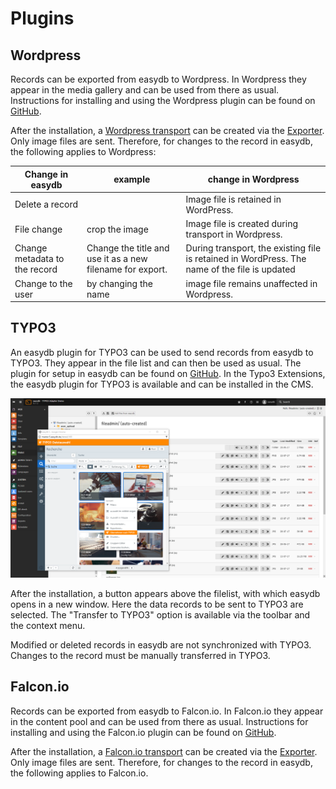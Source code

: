 # Plugins

## <a name="wordpress"> </a> Wordpress

Records can be exported from easydb to Wordpress. In Wordpress they appear in the media gallery and can be used from there as usual. Instructions for installing and using the Wordpress plugin can be found on [GitHub](https://github.com/programfabrik/easydb-wordpress-plugin).

After the installation, a [Wordpress transport](../../features/export/export.html#transport) can be created via the [Exporter](../../features/export/export.html). Only image files are sent. Therefore, for changes to the record in easydb, the following applies to Wordpress:

|Change in easydb | example | change in Wordpress |
| - | - | - |
| Delete a record || Image file is retained in WordPress. |
| File change | crop the image | Image file is created during transport in Wordpress. |
| Change metadata to the record | Change the title and use it as a new filename for export. | During transport, the existing file is retained in WordPress. The name of the file is updated
| Change to the user | by changing the name | image file remains unaffected in Wordpress. |


## <a name="TYPO3"> </a> TYPO3

An easydb plugin for TYPO3 can be used to send records from easydb to TYPO3. They appear in the file list and can then be used as usual. The plugin for setup in easydb can be found on [GitHub](https://github.com/programfabrik/typo3-easydb-plugin). In the Typo3 Extensions, the easydb plugin for TYPO3 is available and can be installed in the CMS.

![TYPO3 plugin for easydb](typo3_easydb_plugin.png)

After the installation, a button appears above the filelist, with which easydb opens in a new window. Here the data records to be sent to TYPO3 are selected. The "Transfer to TYPO3" option is available via the toolbar and the context menu.

Modified or deleted records in easydb are not synchronized with TYPO3. Changes to the record must be manually transferred in TYPO3.

## <a name="falconio"> </a> Falcon.io

Records can be exported from easydb to Falcon.io. In Falcon.io they appear in the content pool and can be used from there as usual. Instructions for installing and using the Falcon.io plugin can be found on [GitHub](https://github.com/programfabrik/easydb-falconio-plugin).

After the installation, a [Falcon.io transport](../../features/export/export.html#transport) can be created via the [Exporter](../../features/export/export.html). Only image files are sent. Therefore, for changes to the record in easydb, the following applies to Falcon.io.

